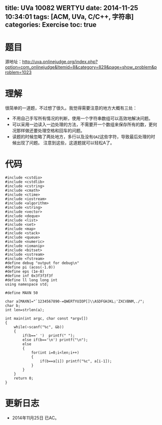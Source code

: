 title: UVa 10082 WERTYU
date: 2014-11-25 10:34:01
tags: [ACM, UVa, C/C++, 字符串]
categories: Exercise
toc: true
---
# 题目	
源地址：http://uva.onlinejudge.org/index.php?option=com_onlinejudge&Itemid=8&category=829&page=show_problem&problem=1023

# 理解
很简单的一道题，不过想了很久。我觉得需要注意的地方大概有三处：
- 不用自己手写所有情况的判断，使用一个字符串数组可以高效地解决问题。
- 可以采用一边读入一边处理的方法，不需要开一个数组来保存所有的数，更何况那样做还要处理空格和回车的问题。
- 读题的时候忽略了两处地方，多行以及没有`QAZ`这些字符，导致最后处理的时候出现了问题。
注意到这些，这道题就可以轻松A了。

<!-- more -->

# 代码
```
#include <cstdio>
#include <cstdlib>
#include <cstring>
#include <cmath>
#include <ctime>
#include <iostream>
#include <algorithm>
#include <string>
#include <vector>
#include <deque>
#include <list>
#include <set>
#include <map>
#include <stack>
#include <queue>
#include <numeric>
#include <iomanip>
#include <bitset>
#include <sstream>
#include <fstream>
#define debug "output for debug\n"
#define pi (acos(-1.0))
#define eps (1e-8)
#define inf 0x3f3f3f3f
#define ll long long int
using namespace std;

#define MAXN 50

char a[MAXN]="`1234567890-=QWERTYUIOP[]\\ASDFGHJKL;'ZXCVBNM,./";
char b;
int len=strlen(a);

int main(int argc, char const *argv[])
{
	while(~scanf("%c", &b))
    {
        if(b==' ')  printf(" ");
        else if(b=='\n') printf("\n");
        else
        {
            for(int i=0;i<len;i++)
            {
                if(b==a[i]) printf("%c", a[i-1]);
            }
        }
    }
	return 0;
}
```

# 更新日志
- 2014年11月25日 已AC。

